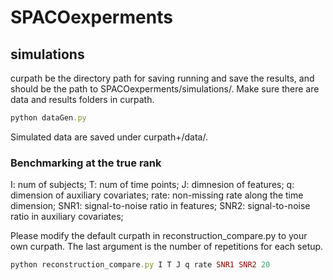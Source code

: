 # SPACOexperments

##  simulations
curpath be the directory path for saving running and save the results, and should be the path to SPACOexperments/simulations/. Make sure there are data and results folders in curpath.
```ruby
python dataGen.py
```
Simulated data are saved under curpath+/data/.
### Benchmarking at the true rank
I: num of subjects;
T: num of time points;
J: dimnesion of features;
q: dimension of auxiliary covariates;
rate: non-missing rate along the time dimension;
SNR1: signal-to-noise ratio in features;
SNR2: signal-to-noise ratio in auxiliary covariates;

Please modify the default curpath in reconstruction_compare.py to your own curpath. The last argument is the number of repetitions for each setup.
```ruby
python reconstruction_compare.py I T J q rate SNR1 SNR2 20
```



